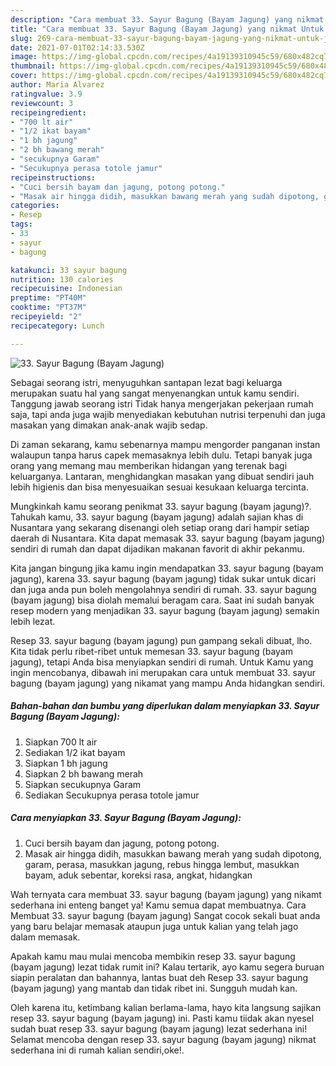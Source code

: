 ```yaml
---
description: "Cara membuat 33. Sayur Bagung (Bayam Jagung) yang nikmat Untuk Jualan"
title: "Cara membuat 33. Sayur Bagung (Bayam Jagung) yang nikmat Untuk Jualan"
slug: 269-cara-membuat-33-sayur-bagung-bayam-jagung-yang-nikmat-untuk-jualan
date: 2021-07-01T02:14:33.530Z
image: https://img-global.cpcdn.com/recipes/4a19139310945c59/680x482cq70/33-sayur-bagung-bayam-jagung-foto-resep-utama.jpg
thumbnail: https://img-global.cpcdn.com/recipes/4a19139310945c59/680x482cq70/33-sayur-bagung-bayam-jagung-foto-resep-utama.jpg
cover: https://img-global.cpcdn.com/recipes/4a19139310945c59/680x482cq70/33-sayur-bagung-bayam-jagung-foto-resep-utama.jpg
author: Maria Alvarez
ratingvalue: 3.9
reviewcount: 3
recipeingredient:
- "700 lt air"
- "1/2 ikat bayam"
- "1 bh jagung"
- "2 bh bawang merah"
- "secukupnya Garam"
- "Secukupnya perasa totole jamur"
recipeinstructions:
- "Cuci bersih bayam dan jagung, potong potong."
- "Masak air hingga didih, masukkan bawang merah yang sudah dipotong, garam, perasa, masukkan jagung, rebus hingga lembut, masukkan bayam, aduk sebentar, koreksi rasa, angkat, hidangkan"
categories:
- Resep
tags:
- 33
- sayur
- bagung

katakunci: 33 sayur bagung 
nutrition: 130 calories
recipecuisine: Indonesian
preptime: "PT40M"
cooktime: "PT37M"
recipeyield: "2"
recipecategory: Lunch

---
```



![33. Sayur Bagung (Bayam Jagung)](https://img-global.cpcdn.com/recipes/4a19139310945c59/680x482cq70/33-sayur-bagung-bayam-jagung-foto-resep-utama.jpg)

Sebagai seorang istri, menyuguhkan santapan lezat bagi keluarga merupakan suatu hal yang sangat menyenangkan untuk kamu sendiri. Tanggung jawab seorang istri Tidak hanya mengerjakan pekerjaan rumah saja, tapi anda juga wajib menyediakan kebutuhan nutrisi terpenuhi dan juga masakan yang dimakan anak-anak wajib sedap.

Di zaman  sekarang, kamu sebenarnya mampu mengorder panganan instan walaupun tanpa harus capek memasaknya lebih dulu. Tetapi banyak juga orang yang memang mau memberikan hidangan yang terenak bagi keluarganya. Lantaran, menghidangkan masakan yang dibuat sendiri jauh lebih higienis dan bisa menyesuaikan sesuai kesukaan keluarga tercinta. 



Mungkinkah kamu seorang penikmat 33. sayur bagung (bayam jagung)?. Tahukah kamu, 33. sayur bagung (bayam jagung) adalah sajian khas di Nusantara yang sekarang disenangi oleh setiap orang dari hampir setiap daerah di Nusantara. Kita dapat memasak 33. sayur bagung (bayam jagung) sendiri di rumah dan dapat dijadikan makanan favorit di akhir pekanmu.

Kita jangan bingung jika kamu ingin mendapatkan 33. sayur bagung (bayam jagung), karena 33. sayur bagung (bayam jagung) tidak sukar untuk dicari dan juga anda pun boleh mengolahnya sendiri di rumah. 33. sayur bagung (bayam jagung) bisa diolah memalui beragam cara. Saat ini sudah banyak resep modern yang menjadikan 33. sayur bagung (bayam jagung) semakin lebih lezat.

Resep 33. sayur bagung (bayam jagung) pun gampang sekali dibuat, lho. Kita tidak perlu ribet-ribet untuk memesan 33. sayur bagung (bayam jagung), tetapi Anda bisa menyiapkan sendiri di rumah. Untuk Kamu yang ingin mencobanya, dibawah ini merupakan cara untuk membuat 33. sayur bagung (bayam jagung) yang nikamat yang mampu Anda hidangkan sendiri.

<!--inarticleads1-->

##### Bahan-bahan dan bumbu yang diperlukan dalam menyiapkan 33. Sayur Bagung (Bayam Jagung):

1. Siapkan 700 lt air
1. Sediakan 1/2 ikat bayam
1. Siapkan 1 bh jagung
1. Siapkan 2 bh bawang merah
1. Siapkan secukupnya Garam
1. Sediakan Secukupnya perasa totole jamur




<!--inarticleads2-->

##### Cara menyiapkan 33. Sayur Bagung (Bayam Jagung):

1. Cuci bersih bayam dan jagung, potong potong.
1. Masak air hingga didih, masukkan bawang merah yang sudah dipotong, garam, perasa, masukkan jagung, rebus hingga lembut, masukkan bayam, aduk sebentar, koreksi rasa, angkat, hidangkan




Wah ternyata cara membuat 33. sayur bagung (bayam jagung) yang nikamt sederhana ini enteng banget ya! Kamu semua dapat membuatnya. Cara Membuat 33. sayur bagung (bayam jagung) Sangat cocok sekali buat anda yang baru belajar memasak ataupun juga untuk kalian yang telah jago dalam memasak.

Apakah kamu mau mulai mencoba membikin resep 33. sayur bagung (bayam jagung) lezat tidak rumit ini? Kalau tertarik, ayo kamu segera buruan siapin peralatan dan bahannya, lantas buat deh Resep 33. sayur bagung (bayam jagung) yang mantab dan tidak ribet ini. Sungguh mudah kan. 

Oleh karena itu, ketimbang kalian berlama-lama, hayo kita langsung sajikan resep 33. sayur bagung (bayam jagung) ini. Pasti kamu tiidak akan nyesel sudah buat resep 33. sayur bagung (bayam jagung) lezat sederhana ini! Selamat mencoba dengan resep 33. sayur bagung (bayam jagung) nikmat sederhana ini di rumah kalian sendiri,oke!.

